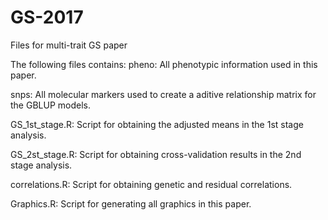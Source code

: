 # GS-2017
Files for multi-trait GS paper

The following files contains:
pheno: All phenotypic information used in this paper.

snps: All molecular markers used to create a aditive relationship matrix for the GBLUP models.

GS_1st_stage.R: Script for obtaining the adjusted means in the 1st stage analysis.

GS_2st_stage.R: Script for obtaining cross-validation results in the 2nd stage analysis.

correlations.R: Script for obtaining genetic and residual correlations.

Graphics.R: Script for generating all graphics in this paper.
